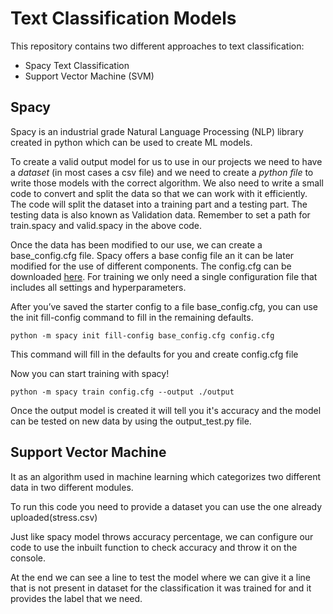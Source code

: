 # Text Classification Models

This repository contains two different approaches to text classification:
* Spacy Text Classification
* Support Vector Machine (SVM)

## Spacy

Spacy is an industrial grade Natural Language Processing (NLP) library created in python which can be used to create ML models.

To create a valid output model for us to use in our projects we need to have a *dataset* (in most cases a csv file) and we need to create a *python file* to write those models with the correct algorithm.
We also need to write a small code to convert and split the data so that we can work with it efficiently. The code will split the dataset into a training part and a testing part. The testing data is also known as Validation data. Remember to set a path for train.spacy and valid.spacy in the above code.

Once the data has been modified to our use, we can create a base_config.cfg file. Spacy offers a base config file an it can be later modified for the use of different components. The config.cfg can be downloaded [here](https://spacy.io/usage/training#quickstart). For training we only need a single configuration file that includes all settings and hyperparameters.
 
After you’ve saved the starter config to a file base_config.cfg, you can use the init fill-config command to fill in the remaining defaults. 

```
python -m spacy init fill-config base_config.cfg config.cfg
```

This command will fill in the defaults for you and create config.cfg file 

Now you can start training with spacy!

```
python -m spacy train config.cfg --output ./output
```

Once the output model is created it will tell you it's accuracy and the model can be tested on new data by using the output_test.py file.


## Support Vector Machine

It as an algorithm used in machine learning which categorizes two different data in two different modules.

To run this code you need to provide a dataset you can use the one already uploaded(stress.csv)

Just like spacy model throws accuracy percentage, we can configure our code to use the inbuilt function to check accuracy and throw it on the console. 



At the end we can see a line to test the model where we can give it a line that is not present in dataset for the classification it was trained for and it provides the label that we need.
